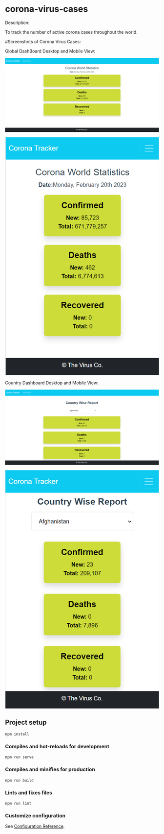# corona-virus-cases

Description:

To track the number of active corona cases throughout the world.
 

#Screenshots of Corona Virus Cases:

Global DashBoard Desktop and Mobile View:

![Alt text](src/assets/images/GlobalDashboardDesktop.png?raw=true "Dashboard Page")

![Alt text](src/assets/images/GlobalDashboardMobile.png?raw=true "Dashboard Page")

Country Dashboard Desktop and Mobile View:

![Alt text](src/assets/images/CountryDashboardDesktop.png?raw=true "Dashboard Page")

![Alt text](src/assets/images/CountryDashboardMobile.png?raw=true "Dashboard Page")

## Project setup
```
npm install
```

### Compiles and hot-reloads for development
```
npm run serve
```

### Compiles and minifies for production
```
npm run build
```

### Lints and fixes files
```
npm run lint
```

### Customize configuration
See [Configuration Reference](https://cli.vuejs.org/config/).
